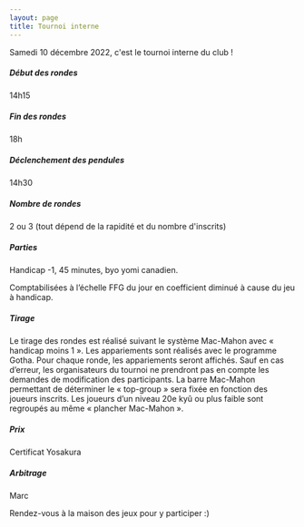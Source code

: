 ```yaml
---
layout: page
title: Tournoi interne
---
```


Samedi 10 décembre 2022, c'est le tournoi interne du club !

##### Début des rondes

14h15

##### Fin des rondes

18h

##### Déclenchement des pendules

14h30

##### Nombre de rondes

2 ou 3 (tout dépend de la rapidité et du nombre d'inscrits)

##### Parties

Handicap -1, 45 minutes, byo yomi canadien.

Comptabilisées à l’échelle FFG du jour en coefficient diminué à cause du jeu à handicap.

##### Tirage

Le tirage des rondes est réalisé suivant le système Mac-Mahon avec « handicap moins 1 ». Les appariements sont réalisés avec le programme Gotha. Pour chaque ronde, les appariements seront affichés. Sauf en cas d’erreur, les organisateurs du tournoi ne prendront pas en compte les demandes de modification des participants. La barre Mac-Mahon permettant de déterminer le « top-group » sera fixée en fonction des joueurs inscrits. Les joueurs d’un niveau 20e kyû ou plus faible sont regroupés au même « plancher Mac-Mahon ».

##### Prix

Certificat Yosakura

##### Arbitrage

Marc

Rendez-vous à la maison des jeux pour y participer :)
